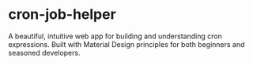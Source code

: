 # cron-job-helper
A beautiful, intuitive web app for building and understanding cron expressions. Built with Material Design principles for both beginners and seasoned developers.
